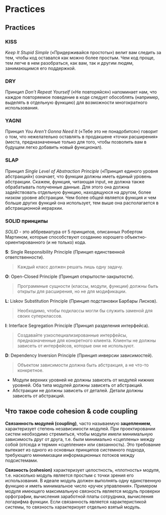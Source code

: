 # Practices

## Practices

### KISS

*Keep It Stupid Simple* («Придерживайся простоты») велит вам следить за тем, чтобы код оставался как можно более простым. Чем код проще, тем легче в нем разобраться, как вам, так и другим людям, занимающимся его поддержкой. 

### DRY

Принцип *Don’t Repeat Yourself* («Не повторяйся») напоминает нам, что каждое повторяемое поведение в коде следует обособлять (например, выделять в отдельную функцию) для возможности многократного использования. 

### YAGNI

Принцип *You Aren’t Gonna Need It* («Тебе это не понадобится») говорит о том, что нежелательно оставлять в продакшене «точки расширения» (места, предназначенные только для того, чтобы позволить вам в будущем легко добавить новый функционал). 

### SLAP

Принцип *Single Level of Abstraction Principle* («Принцип единого уровня абстракций») означает, что функции должны иметь единый уровень абстракции. Скажем, функция, читающая input, не должна также обрабатывать полученные данные. Для этого она должна задействовать отдельную функцию, находящуюся на другом, более низком уровне абстракции. Чем более общей является функция и чем больше других функций она использует, тем выше она располагается в абстракционной иерархии.

### SOLID принципы

*SOLID* - это аббревиатура от 5 принципов, описанных Робертом Мартином, которые способствуют созданию хорошего объектно-ориентированного (и не только) кода.

**S**: Single Responsibility Principle (Принцип единственной ответственности).

> Каждый класс должен решать лишь одну задачу.


**O**: Open-Closed Principle (Принцип открытости-закрытости).

> Программные сущности (классы, модули, функции) должны быть открыты для расширения, но не для модификации.

**L**: Liskov Substitution Principle (Принцип подстановки Барбары Лисков).

> Необходимо, чтобы подклассы могли бы служить заменой для своих суперклассов.

**I**: Interface Segregation Principle (Принцип разделения интерфейса).

> Создавайте узкоспециализированные интерфейсы, предназначенные для конкретного клиента. Клиенты не должны зависеть от интерфейсов, которые они не используют.

**D**: Dependency Inversion Principle (Принцип инверсии зависимостей).

> Объектом зависимости должна быть абстракция, а не что-то конкретное.

- Модули верхних уровней не должны зависеть от модулей нижних уровней. Оба типа модулей должны зависеть от абстракций.
- Абстракции не должны зависеть от деталей. Детали должны зависеть от абстракций.

## Что такое code cohesion & code coupling

**Связанность модулей (coupling)**, часто называемую **зацеплением**, характеризует степень независимости модулей. При проектировании систем необходимо стремиться, чтобы модули имели минимальную зависимость друг от друга, т.е. были минимально «сцеплены» между собой (отсюда и термин «сцепление» или связанность). Это требование вытекает из одного из основных принципов системного подхода, требующего минимизации информационных потоков между подсистемами.

**Связность (cohesion)** характеризует целостность, «плотность» модуля, т.е. насколько модуль является простым с точки зрения его использования. В идеале модуль должен выполнять одну единственную функцию и иметь минимальное число «ручек управления». Примером модуля имеющего максимальную связность является модуль проверки орфографии, вычисления заработной платы сотрудника, вычисления логарифма функции. Если связанность является характеристикой системы, то связность характеризует отдельно взятый модуль.